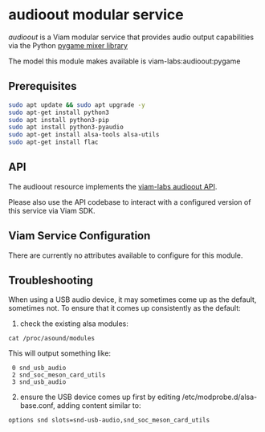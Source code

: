 # audioout modular service

*audioout* is a Viam modular service that provides audio output capabilities via the Python [pygame mixer library](https://www.pygame.org/docs/ref/mixer.html)

The model this module makes available is viam-labs:audioout:pygame

## Prerequisites

``` bash
sudo apt update && sudo apt upgrade -y
sudo apt-get install python3
sudo apt install python3-pip
sudo apt install python3-pyaudio
sudo apt-get install alsa-tools alsa-utils
sudo apt-get install flac
```

## API

The audioout resource implements the [viam-labs audioout API](https://github.com/viam-labs/audioout-api).

Please also use the API codebase to interact with a configured version of this service via Viam SDK.

## Viam Service Configuration

There are currently no attributes available to configure for this module.

## Troubleshooting

When using a USB audio device, it may sometimes come up as the default, sometimes not.  To ensure that it comes up consistently as the default:

1. check the existing alsa modules:

```
cat /proc/asound/modules
```

This will output something like:

```
 0 snd_usb_audio
 2 snd_soc_meson_card_utils
 3 snd_usb_audio
```

2. ensure the USB device comes up first by editing /etc/modprobe.d/alsa-base.conf, adding content similar to:

```
options snd slots=snd-usb-audio,snd_soc_meson_card_utils
```
